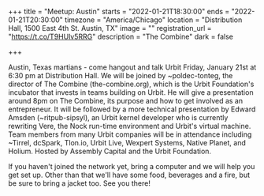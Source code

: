 +++
title = "Meetup: Austin"
starts = "2022-01-21T18:30:00"
ends = "2022-01-21T20:30:00"
timezone = "America/Chicago"
location = "Distribution Hall, 1500 East 4th St. Austin, TX"
image = ""
registration_url = "https://t.co/T9HUlv5RRG"
description = "The Combine"
dark = false

+++

Austin, Texas martians - come hangout and talk Urbit Friday, January 21st at 6:30 pm at Distribution Hall. We will be joined by ~poldec-tonteg, the director of The Combine (the-combine.org), which is the Urbit Foundation's incubator that invests in teams building on Urbit. He will give a presentation around 8pm on The Combine, its purpose and how to get involved as an entrepreneur. It will be followed by a more technical presentation by Edward Amsden (~ritpub-sipsyl), an Urbit kernel developer who is currently rewriting Vere, the Nock run-time environment and Urbit's virtual machine. Team members from many Urbit companies will be in attendance including ~Tirrel, dcSpark, Tlon.io, Urbit Live, Wexpert Systems, Native Planet, and Holium. Hosted by Assembly Capital and the Urbit Foundation.

If you haven't joined the network yet, bring a computer and we will help you get set up. Other than that we'll have some food, beverages and a fire, but be sure to bring a jacket too. See you there!
